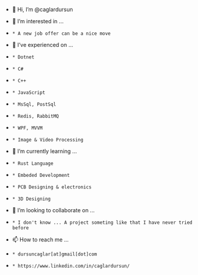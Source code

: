 - 👋 Hi, I’m @caglardursun
  

- 👀 I’m interested in ... 
-     * A new job offer can be a nice move 
- 🌱 I’ve experienced on ...
-     * Dotnet 
-     * C# 
-     * C++
-     * JavaScript
-     * MsSql, PostSql 
-     * Redis, RabbitMQ
-     * WPF, MVVM
-     * Image & Video Processing        
- 🌱 I’m currently learning ...
-     * Rust Language 
-     * Embeded Development 
-     * PCB Designing & electronics 
-     * 3D Designing
- 💞️ I’m looking to collaborate on ...
-     * I don't know ... A project someting like that I have never tried before 

- 📫 How to reach me ...      
-     * dursuncaglar[at]gmail[dot]com 
-     * https://www.linkedin.com/in/caglardursun/
      

